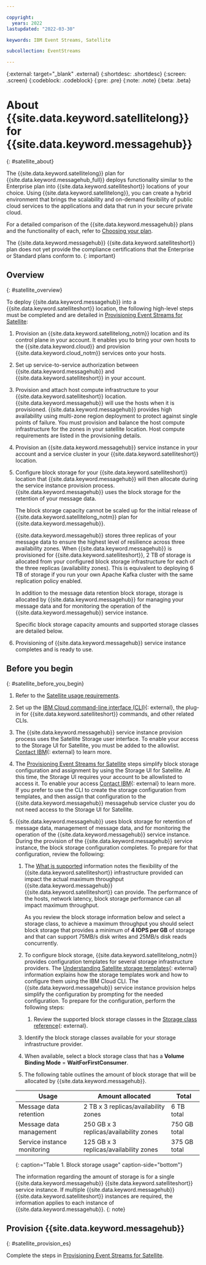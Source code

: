 ```yaml
---

copyright:
  years: 2022
lastupdated: "2022-03-30"

keywords: IBM Event Streams, Satellite

subcollection: EventStreams

---
```


{:external: target="_blank" .external}
{:shortdesc: .shortdesc}
{:screen: .screen}
{:codeblock: .codeblock}
{:pre: .pre}
{:note: .note}
{:beta: .beta}

# About {{site.data.keyword.satellitelong}} for {{site.data.keyword.messagehub}}
{: #satellite_about}

The {{site.data.keyword.satellitelong}} plan for {{site.data.keyword.messagehub_full}} deploys functionality similar to the Enterprise plan into {{site.data.keyword.satelliteshort}} locations of your choice. Using {{site.data.keyword.satellitelong}}, you can create a hybrid environment that brings the scalability and on-demand flexibility of public cloud services to the applications and data that run in your secure private cloud.

For a detailed comparison of the {{site.data.keyword.messagehub}} plans and the functionality of each, refer to [Choosing your plan](/docs/EventStreams?topic=EventStreams-plan_choose).

The {{site.data.keyword.messagehub}} {{site.data.keyword.satelliteshort}} plan does not yet provide the compliance certifications that the Enterprise or Standard plans conform to. {: important}

## Overview
{: #satellite_overview}

To deploy {{site.data.keyword.messagehub}} into a {{site.data.keyword.satelliteshort}} location, the following high-level steps must be completed and are detailed in [Provisioning Event Streams for Satellite](/docs/EventStreams?topic=EventStreams-satellite-provisioning):

1. Provision an {{site.data.keyword.satellitelong_notm}} location and its control plane in your account. It enables you to bring your own hosts to the {{site.data.keyword.cloud}} and provision {{site.data.keyword.cloud_notm}} services onto your hosts. 

2. Set up service-to-service authorization between {{site.data.keyword.messagehub}} and {{site.data.keyword.satelliteshort}} in your account.

3. Provision and attach host compute infrastructure to your {{site.data.keyword.satelliteshort}} location. {{site.data.keyword.messagehub}} will use the hosts when it is provisioned. {{site.data.keyword.messagehub}} provides high availability using multi-zone region deployment to protect against single points of failure. You must provision and balance the host compute infrastructure for the zones in your satellite location. Host compute requirements are listed in the provisioning details.

4. Provision an {{site.data.keyword.messagehub}} service instance in your account and a service cluster in your {{site.data.keyword.satelliteshort}} location.

5. Configure block storage for your {{site.data.keyword.satelliteshort}} location that {{site.data.keyword.messagehub}} will then allocate during the service instance provision process. {{site.data.keyword.messagehub}} uses the block storage for the retention of your message data.

    The block storage capacity cannot be scaled up for the initial release of {{site.data.keyword.satellitelong_notm}} plan for {{site.data.keyword.messagehub}}.

    {{site.data.keyword.messagehub}} stores three replicas of your message data to ensure the highest level of resilience across three availability zones. When {{site.data.keyword.messagehub}} is provisioned for {{site.data.keyword.satelliteshort}}, 2 TB of storage is allocated from your configured block storage infrastructure for each of the three replicas (availability zones). This is equivalent to deploying 6 TB of storage if you run your own Apache Kafka cluster with the same replication policy enabled.

    In addition to the message data retention block storage, storage is allocated by {{site.data.keyword.messagehub}} for managing your message data and for monitoring the operation of the {{site.data.keyword.messagehub}} service instance.

    Specific block storage capacity amounts and supported storage classes are detailed below.

6. Provisioning of {{site.data.keyword.messagehub}} service instance completes and is ready to use.

## Before you begin
{: #satellite_before_you_begin}

1. Refer to the [Satellite usage requirements](https://cloud.ibm.com/docs/satellite?topic=satellite-requirements).
2. Set up the [IBM Cloud command-line interface (CLI)](https://cloud.ibm.com/docs/satellite?topic=satellite-setup-cli){: external}, the plug-in for {{site.data.keyword.satelliteshort}} commands, and other related CLIs.
3. The {{site.data.keyword.messagehub}} service instance provision process uses the Satellite Storage user interface. To enable your access to the Storage UI for Satellite, you must be added to the allowlist. [Contact IBM](https://www.ibm.com/contact/us/en/){: external} to learn more.
4. The [Provisioning Event Streams for Satellite](/docs/EventStreams?topic=EventStreams-satellite-provisioning) steps simplify block storage configuration and assignment by using the Storage UI for Satellite.  At this time, the Storage UI requires your account to be allowlisted to access it.  To enable your access [Contact IBM](https://www.ibm.com/contact/us/en/){: external} to learn more. If you prefer to use the CLI to create the storage configuration from templates, and then assign that configuration to the {{site.data.keyword.messagehub}} messagehub service cluster you do not need access to the Storage UI for Satellite.
5. {{site.data.keyword.messagehub}} uses block storage for retention of message data, management of message data, and for monitoring the operation of the {{site.data.keyword.messagehub}} service instance. During the provision of the {{site.data.keyword.messagehub}} service instance, the block storage configuration completes. To prepare for that configuration, review the following:

    1. The [What is supported](/docs/EventStreams?topic=EventStreams-plan_choose#what_is_supported) information notes the flexibility of the {{site.data.keyword.satelliteshort}} infrastructure provided can impact the actual maximum throughput {{site.data.keyword.messagehub}} {{site.data.keyword.satelliteshort}} can provide. The performance of the hosts, network latency, block storage performance can all impact maximum throughput.

	   As you review the block storage information below and select a storage class, to achieve a maximum throughput you should select block storage that provides a minimum of **4 IOPS per GB** of storage and that can support 75MB/s disk writes and 25MB/s disk reads concurrently.

	2. To configure block storage, {{site.data.keyword.satellitelong_notm}} provides configuration templates for several storage infrastructure providers. The [Understanding Satellite storage templates](https://cloud.ibm.com/docs/satellite?topic=satellite-sat-storage-template-ov){: external} information explains how the storage templates work and how to configure them using the IBM Cloud CLI. The {{site.data.keyword.messagehub}} service instance provision helps simplify the configuration by prompting for the needed configuration. To prepare for the configuration, perform the following steps:
    
        1. Review the supported block storage classes in the [Storage class reference](https://cloud.ibm.com/docs/satellite?topic=satellite-storage-class-ref){: external}.
	3. Identify the block storage classes available for your storage infrastructure provider.
	4. When available, select a block storage class that has a **Volume Binding Mode** = **WaitForFirstConsumer**.
    5. The following table outlines the amount of block storage that will be allocated by {{site.data.keyword.messagehub}}.
    
	| Usage | Amount allocated | Total |
	| --- | --- | --- |
	| Message data retention | 2 TB x 3 replicas/availability zones | 6 TB total |
	| Message data management | 250 GB x 3 replicas/availability zones | 750 GB total |
	| Service instance monitoring | 125 GB x 3 replicas/availability zones | 375 GB total |
	{: caption="Table 1. Block storage usage" caption-side="bottom"}

	The information regarding the amount of storage is for a single {{site.data.keyword.messagehub}} {{site.data.keyword.satelliteshort}} service instance. If multiple {{site.data.keyword.messagehub}} {{site.data.keyword.satelliteshort}} instances are required, the information applies to each instance of {{site.data.keyword.messagehub}}.
{: note}

## Provision {{site.data.keyword.messagehub}}
{: #satellite_provision_es}

Complete the steps in [Provisioning Event Streams for Satellite](/docs/EventStreams?topic=EventStreams-satellite-provisioning).
